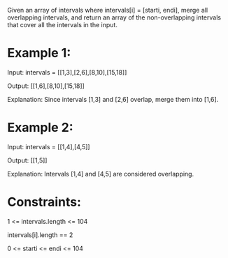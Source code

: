 Given an array of intervals where intervals[i] = [starti, endi], merge all overlapping intervals, and return an array of the non-overlapping intervals that cover all the intervals in the input.

 

# Example 1:

Input: intervals = [[1,3],[2,6],[8,10],[15,18]]

Output: [[1,6],[8,10],[15,18]]

Explanation: Since intervals [1,3] and [2,6] overlap, merge them into [1,6].

# Example 2:

Input: intervals = [[1,4],[4,5]]

Output: [[1,5]]

Explanation: Intervals [1,4] and [4,5] are considered overlapping.
 

# Constraints:

1 <= intervals.length <= 104

intervals[i].length == 2

0 <= starti <= endi <= 104
